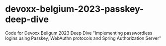# devoxx-belgium-2023-passkey-deep-dive
Code for Devoxx Beligum 2023 Deep Dive "Implementing passwordless logins using Passkey, WebAuthn protocols and Spring Authorization Server"
